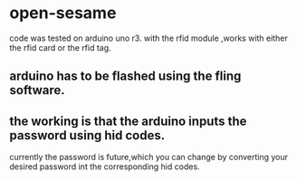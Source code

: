 # open-sesame
 code was tested on arduino uno r3.
 with the rfid module ,works with either the rfid card or the rfid tag.
## arduino has to be flashed using the fling software.
 the working is that the arduino inputs the password using hid codes.
---------------------------------
currently the password is future,which you can change by converting your desired
password int the corresponding hid codes.
    

